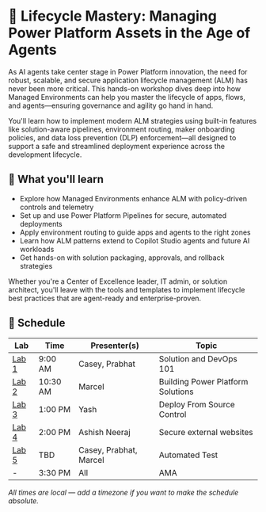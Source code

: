 # 🚀 Lifecycle Mastery: Managing Power Platform Assets in the Age of Agents

As AI agents take center stage in Power Platform innovation, the need for robust, scalable, and secure application lifecycle management (ALM) has never been more critical. This hands-on workshop dives deep into how Managed Environments can help you master the lifecycle of apps, flows, and agents—ensuring governance and agility go hand in hand.

You'll learn how to implement modern ALM strategies using built-in features like solution-aware pipelines, environment routing, maker onboarding policies, and data loss prevention (DLP) enforcement—all designed to support a safe and streamlined deployment experience across the development lifecycle.

## 🎯 What you'll learn

- Explore how Managed Environments enhance ALM with policy-driven controls and telemetry
- Set up and use Power Platform Pipelines for secure, automated deployments
- Apply environment routing to guide apps and agents to the right zones
- Learn how ALM patterns extend to Copilot Studio agents and future AI workloads
- Get hands-on with solution packaging, approvals, and rollback strategies

Whether you're a Center of Excellence leader, IT admin, or solution architect, you'll leave with the tools and templates to implement lifecycle best practices that are agent-ready and enterprise-proven.

## 📅 Schedule

| Lab | Time | Presenter(s) | Topic |
| --- | --- | --- | --- |
| [Lab 1](docs/labs/lab1/Readme.md) | 9:00 AM | Casey, Prabhat | Solution and DevOps 101 |
| [Lab 2](docs/labs/lab2/Readme.md) | 10:30 AM | Marcel | Building Power Platform Solutions |
| [Lab 3](docs/labs/lab3/Readme.md) | 1:00 PM | Yash | Deploy From Source Control |
| [Lab 4](docs/labs/lab4/Readme.md) | 2:00 PM | Ashish Neeraj | Secure external websites |
| [Lab 5](docs/labs/lab5/Readme.md) | TBD | Casey, Prabhat, Marcel | Automated Test |
| - | 3:30 PM | All | AMA |

*All times are local — add a timezone if you want to make the schedule absolute.*

